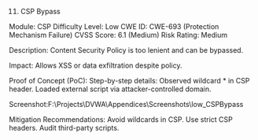 11. CSP Bypass

Module: CSP
Difficulty Level: Low
CWE ID: CWE-693 (Protection Mechanism Failure)
CVSS Score: 6.1 (Medium)
Risk Rating: Medium

Description:
    Content Security Policy is too lenient and can be bypassed.

Impact:
    Allows XSS or data exfiltration despite policy.

Proof of Concept (PoC):
Step-by-step details:
    Observed wildcard * in CSP header.
    Loaded external script via attacker-controlled domain.

Screenshot:F:\Projects\DVWA\Appendices\Screenshots\low_CSPBypass

Mitigation Recommendations:
    Avoid wildcards in CSP.
    Use strict CSP headers.
    Audit third-party scripts.